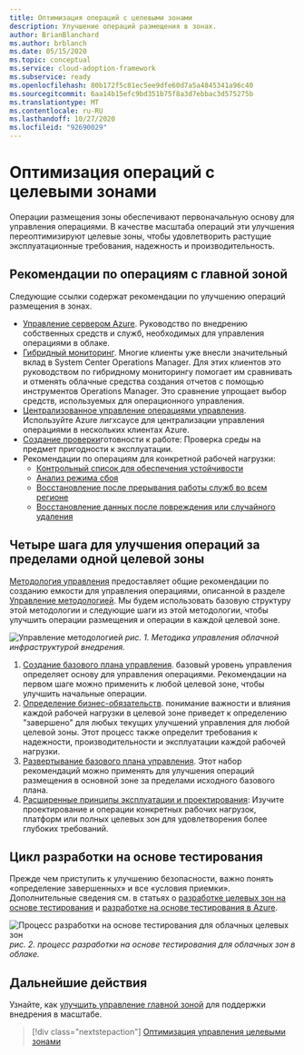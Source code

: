 ```yaml
---
title: Оптимизация операций с целевыми зонами
description: Улучшение операций размещения в зонах.
author: BrianBlanchard
ms.author: brblanch
ms.date: 05/15/2020
ms.topic: conceptual
ms.service: cloud-adoption-framework
ms.subservice: ready
ms.openlocfilehash: 80b172f5c81ec5ee9dfe60d7a5a4845341a96c40
ms.sourcegitcommit: 6aa14b15efc9bd351b75f8a3d7ebbac3d575275b
ms.translationtype: MT
ms.contentlocale: ru-RU
ms.lasthandoff: 10/27/2020
ms.locfileid: "92690029"
---
```

# <a name="improve-landing-zone-operations"></a>Оптимизация операций с целевыми зонами

Операции размещения зоны обеспечивают первоначальную основу для управления операциями. В качестве масштаба операций эти улучшения переоптимизируют целевые зоны, чтобы удовлетворить растущие эксплуатационные требования, надежность и производительность.

## <a name="landing-zone-operations-best-practices"></a>Рекомендации по операциям с главной зоной

Следующие ссылки содержат рекомендации по улучшению операций размещения в зонах.

- [Управление сервером Azure](../../manage/azure-server-management/index.md). Руководство по внедрению собственных средств и служб, необходимых для управления операциями в облаке.
- [Гибридный мониторинг](../../manage/monitor/index.md). Многие клиенты уже внесли значительный вклад в System Center Operations Manager. Для этих клиентов это руководством по гибридному мониторингу помогает им сравнивать и отменять облачные средства создания отчетов с помощью инструментов Operations Manager. Это сравнение упрощает выбор средств, используемых для операционного управления.
- [Централизованное управление операциями управления](../../manage/centralize-operations.md). Используйте Azure лигхсаусе для централизации управления операциями в нескольких клиентах Azure.
- [Создание проверки](../../manage/operational-fitness-review.md)готовности к работе: Проверка среды на предмет пригодности к эксплуатации.
- Рекомендации по операциям для конкретной рабочей нагрузки:
  - [Контрольный список для обеспечения устойчивости](/azure/architecture/checklist/resiliency-per-service?bc=%2fazure%2fcloud-adoption-framework%2f_bread%2ftoc.json&toc=%2fazure%2fcloud-adoption-framework%2ftoc.json)
  - [Анализ режима сбоя](/azure/architecture/resiliency/failure-mode-analysis?bc=%2fazure%2fcloud-adoption-framework%2f_bread%2ftoc.json&toc=%2fazure%2fcloud-adoption-framework%2ftoc.json)
  - [Восстановление после прерывания работы служб во всем регионе](/azure/architecture/resiliency/recovery-loss-azure-region?bc=%2fazure%2fcloud-adoption-framework%2f_bread%2ftoc.json&toc=%2fazure%2fcloud-adoption-framework%2ftoc.json)
  - [Восстановление данных после повреждения или случайного удаления](/azure/architecture/framework/resiliency/data-management?bc=%2fazure%2fcloud-adoption-framework%2f_bread%2ftoc.json&toc=%2fazure%2fcloud-adoption-framework%2ftoc.json)

## <a name="four-steps-to-improve-operations-beyond-a-single-landing-zone"></a>Четыре шага для улучшения операций за пределами одной целевой зоны

[Методология управления](../../manage/index.md) предоставляет общие рекомендации по созданию емкости для управления операциями, описанной в разделе [Управление методологией](../../manage/index.md). Мы будем использовать базовую структуру этой методологии и следующие шаги из этой методологии, чтобы улучшить операции размещения и операции в каждой целевой зоне.

![Управление методологией ](../../_images/manage/caf-manage.png)
 _рис. 1. Методика управления облачной инфраструктурой внедрения._

1. [Создание базового плана управления](../../manage/azure-server-management/index.md). базовый уровень управления определяет основу для управления операциями. Рекомендации на первом шаге можно применить к любой целевой зоне, чтобы улучшить начальные операции.
2. [Определение бизнес-обязательств](../../manage/considerations/business-alignment.md). понимание важности и влияния каждой рабочей нагрузки в целевой зоне приведет к определению "завершено" для любых текущих улучшений управления для любой целевой зоны. Этот процесс также определит требования к надежности, производительности и эксплуатации каждой рабочей нагрузки.
3. [Развертывание базового плана управления](../../manage/best-practices.md). Этот набор рекомендаций можно применять для улучшения операций размещения в основной зоне за пределами исходного базового плана.
4. [Расширенные принципы эксплуатации и проектирования](../../manage/design-principles.md): Изучите проектирование и операции конкретных рабочих нагрузок, платформ или полных целевых зон для удовлетворения более глубоких требований.

## <a name="test-driven-development-cycle"></a>Цикл разработки на основе тестирования

Прежде чем приступить к улучшению безопасности, важно понять «определение завершенных» и все «условия приемки». Дополнительные сведения см. в статьях о [разработке целевых зон на основе тестирования](./test-driven-development.md) и [разработке на основе тестирования в Azure](./azure-test-driven-development.md).

![Процесс разработки на основе тестирования для облачных целевых зон ](../../_images/ready/test-driven-development-process.png)
 _рис. 2. процесс разработки на основе тестирования для облачных зон в облаке._

## <a name="next-steps"></a>Дальнейшие действия

Узнайте, как [улучшить управление главной зоной](./landing-zone-governance.md) для поддержки внедрения в масштабе.

> [!div class="nextstepaction"]
> [Оптимизация управления целевыми зонами](./landing-zone-governance.md)
